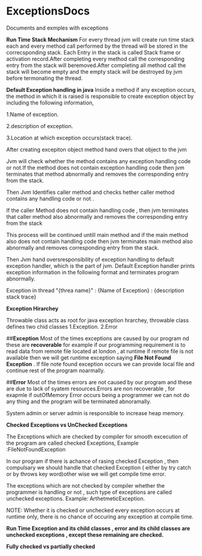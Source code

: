 # ExceptionsDocs
Documents and exmples with exceptions

<b>Run Time Stack Mechanism</b>
For every thread jvm will create run time stack each and every method call performed by the thread will be stored in the correcsponding stack.
Each Entry in the stack is called Stack frame or activation record.After completing every method call the corresponding entry from the stack will beremoved.After completing all method call the stack will become empty and the empty stack will be destroyed by jvm before termonating the thread.

<b> Default Exception handling in java</b>
Inside a method if any exception occurs, the method in which it  is raised is responsible to create exception object by including the following information,

1.Name of exception.

2.description of exception.

3.Location at which exception occurs(stack trace).

After creating excepiton object method hand overs that object to the jvm

Jvm will check whether the method contains any exception handling code or not.If the method does not contain exception handling code then jvm terminates that method abnormally and removes the corresponding entry from the stack.

Then Jvm Identifies caller method and checks hether caller method contains any handling code or not .

If the caller Method does not contain handling code , then jvm terminates that caller method also abnormally and removes the corresponding entry from the stack

This process will be continued untill main method and if the main method also does not contain handling code then jvm terminates main method also abnormally and removes corresponding entry from the stack.

Then Jvm hand oversresponsibility of exception handling to default exception handler, which is the part of jvm.
Default Exception handler prints exception information in the following format and terminates program abnormally.

Exception in thread "{threa name}" : {Name of Exception} : {description stack trace}

<b>Exception Hirarchey</b>

Throwable class acts as root for java exception hrarchey, throwable class defines two chid classes
1.Exception.
2.Error

##<b>Exception</b> Most of the times exceptions are caused by our program nd these are <b>recoverable</b> for example if our programming requirement is to read data from remote file located at london , at runtime if remote file is not available then we will get runtime exception saying <b>File Not Found Exception</b> . If file note found exception occurs we can provide local file and continue rest of the program noarmally.

##<b>Error</b> Most of the times errors are not caused by our program and these are due to lack of syatem resources.Errors are non recoverable , for exapmle if outOfMemory Error occurs being a programmer we can not do any thing and the program will be terminated abnoramally.

System admin or server admin is responsible to increase heap memory.

<b>Checked Exceptions vs UnChecked Exceptions</b>

The Exceptions which are checked by compiler for smooth excecution of the program are called checked Exceptions,
Example :FileNotFoundException

In our program if there is achance of rasing checked Exception , then compulsary we should handle that checked Exception ( either by try catch or by throws key word)other wise we will get compile time error.

The exceptions which are not checked by compiler whether the programmer is handling or not , such type of exceptions are called unchecked exceptions.
Example: ArthetmeticException.

NOTE: Whether it is checked or unchecked every exception occurs at runtime only, there is no chance of occuring any exception at compile time.

<b>Run Time Exception and its child classes , error and its child classes are unchecked exceptions , except these remaining are checked.</b>

<b>Fully checked vs partially checked</b>












